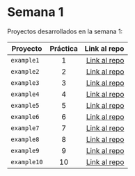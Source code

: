 # Semana 1

Proyectos desarrollados en la semana 1:

| Proyecto | Práctica | Link al repo |
| ------------- |:-------------:| -----:|
|`example1`|1|[Link al repo](https://github.com/sergiolopezloya/playbook/tree/main/weekly_mission_1/example1)|
|`example2`|2|[Link al repo](https://github.com/sergiolopezloya/playbook/tree/main/weekly_mission_1/example2)|
|`example3`|3|[Link al repo](https://github.com/sergiolopezloya/playbook/tree/main/weekly_mission_1/example3)|
|`example4`|4|[Link al repo](https://github.com/sergiolopezloya/playbook/tree/main/weekly_mission_1/example4)|
|`example5`|5|[Link al repo](https://github.com/sergiolopezloya/playbook/tree/main/weekly_mission_1/example5)|
|`example6`|6|[Link al repo](https://github.com/sergiolopezloya/playbook/tree/main/weekly_mission_1/example6)|
|`example7`|7|[Link al repo](https://github.com/sergiolopezloya/playbook/tree/main/weekly_mission_1/example7)|
|`example8`|8|[Link al repo](https://github.com/sergiolopezloya/playbook/tree/main/weekly_mission_1/example8)|
|`example9`|9|[Link al repo](https://github.com/sergiolopezloya/playbook/tree/main/weekly_mission_1/example9)|
|`example10`|10|[Link al repo](https://github.com/sergiolopezloya/playbook/tree/main/weekly_mission_1/example10)|
